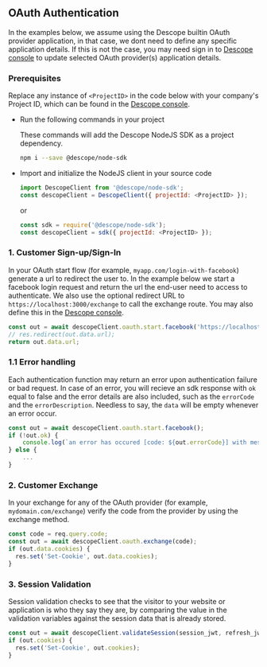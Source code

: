 ## OAuth Authentication

In the examples below, we assume using the Descope builtin OAuth provider application, in that case, we dont need to define any specific application details.
If this is not the case, you may need sign in to [Descope console](https://app.descope.com) to update selected OAuth provider(s) application details.

### Prerequisites

Replace any instance of `<ProjectID>` in the code below with your company's Project ID, which can be found in the [Descope console](https://app.descope.com).

- Run the following commands in your project

  These commands will add the Descope NodeJS SDK as a project dependency.

  ```bash
  npm i --save @descope/node-sdk
  ```

- Import and initialize the NodeJS client in your source code

  ```javascript
  import DescopeClient from '@descope/node-sdk';
  const descopeClient = DescopeClient({ projectId: <ProjectID> });
  ```

  or

  ```javascript
  const sdk = require('@descope/node-sdk');
  const descopeClient = sdk({ projectId: <ProjectID> });
  ```

### 1. Customer Sign-up/Sign-In

In your OAuth start flow (for example, `myapp.com/login-with-facebook`) generate a url to redirect the user to. In the example below we start a facebook login request and return the url the end-user need to access to authenticate.
We also use the optional redirect URL to `https://localhost:3000/exchange` to call the exchange route. You may also define this in the [Descope console](https://app.descope.com).

```javascript
const out = await descopeClient.oauth.start.facebook('https://localhost:3000/exchange');
// res.redirect(out.data.url);
return out.data.url;
```

### 1.1 Error handling

Each authentication function may return an error upon authentication failure or bad request. In case of an error, you will recieve an sdk response with `ok` equal to false and the error details are also included, such as the `errorCode` and the `errorDescription`. Needless to say, the `data` will be empty whenever an error occur.

```javascript
const out = await descopeClient.oauth.start.facebook();
if (!out.ok) {
    console.log(`an error has occured [code: ${out.errorCode}] with message: "${out.errorDescription}"`)
} else {
    ...
}
```

### 2. Customer Exchange

In your exchange for any of the OAuth provider (for example, `mydomain.com/exchange`) verify the code from the provider by using the exchange method.

```javascript
const code = req.query.code;
const out = await descopeClient.oauth.exchange(code);
if (out.data.cookies) {
  res.set('Set-Cookie', out.data.cookies);
}
```

### 3. Session Validation

Session validation checks to see that the visitor to your website or application is who they say they are, by comparing the value in the validation variables against the session data that is already stored.

```javascript
const out = await descopeClient.validateSession(session_jwt, refresh_jwt);
if (out.cookies) {
  res.set('Set-Cookie', out.cookies);
}
```
